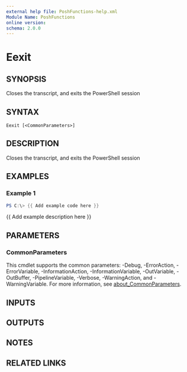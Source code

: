 ```yaml
---
external help file: PoshFunctions-help.xml
Module Name: PoshFunctions
online version:
schema: 2.0.0
---
```


# Eexit

## SYNOPSIS
Closes the transcript, and exits the PowerShell session

## SYNTAX

```
Eexit [<CommonParameters>]
```

## DESCRIPTION
Closes the transcript, and exits the PowerShell session

## EXAMPLES

### Example 1
```powershell
PS C:\> {{ Add example code here }}
```

{{ Add example description here }}

## PARAMETERS

### CommonParameters
This cmdlet supports the common parameters: -Debug, -ErrorAction, -ErrorVariable, -InformationAction, -InformationVariable, -OutVariable, -OutBuffer, -PipelineVariable, -Verbose, -WarningAction, and -WarningVariable. For more information, see [about_CommonParameters](http://go.microsoft.com/fwlink/?LinkID=113216).

## INPUTS

## OUTPUTS

## NOTES

## RELATED LINKS
